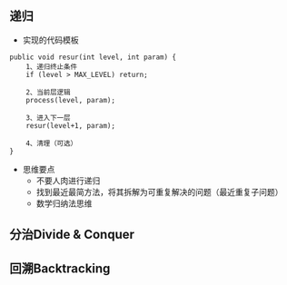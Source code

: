 ## 递归
+ 实现的代码模板
```
public void resur(int level, int param) {
    1、递归终止条件
    if (level > MAX_LEVEL) return; 
    
    2、当前层逻辑
    process(level, param);
    
    3、进入下一层
    resur(level+1, param);
    
    4、清理（可选）
}
```
+ 思维要点
    + 不要人肉进行递归
    + 找到最近最简方法，将其拆解为可重复解决的问题（最近重复子问题）
    + 数学归纳法思维

## 分治Divide & Conquer

## 回溯Backtracking